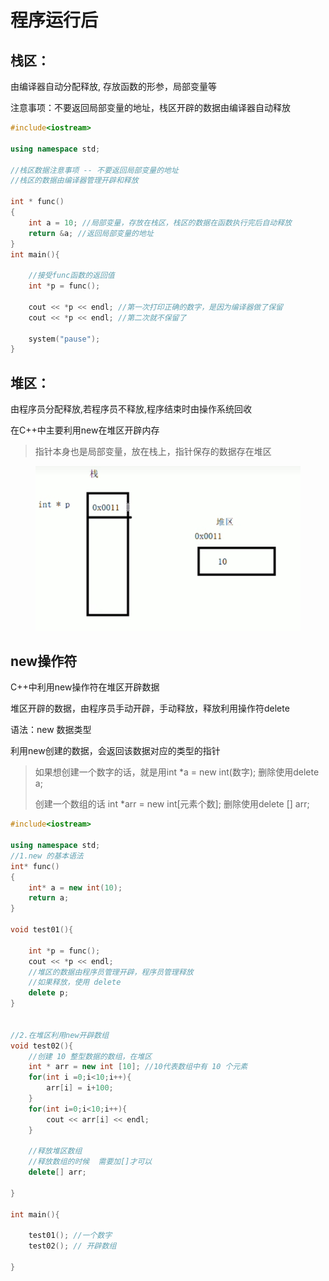 # 程序运行后

## **栈区：**

由编译器自动分配释放, 存放函数的形参，局部变量等

注意事项：不要返回局部变量的地址，栈区开辟的数据由编译器自动释放

```cpp
#include<iostream>

using namespace std;

//栈区数据注意事项 -- 不要返回局部变量的地址
//栈区的数据由编译器管理开辟和释放

int * func()
{
	int a = 10; //局部变量，存放在栈区，栈区的数据在函数执行完后自动释放
	return &a; //返回局部变量的地址
}
int main(){

    //接受func函数的返回值
    int *p = func();

    cout << *p << endl; //第一次打印正确的数字，是因为编译器做了保留
	cout << *p << endl; //第二次就不保留了
    
    system("pause");
}
```

## **堆区：**

由程序员分配释放,若程序员不释放,程序结束时由操作系统回收

在C++中主要利用new在堆区开辟内存

> 指针本身也是局部变量，放在栈上，指针保存的数据存在堆区

<figure><img src="../../.gitbook/assets/image (2) (1) (1).png" alt=""><figcaption></figcaption></figure>



## new操作符

C++中利用new操作符在堆区开辟数据

堆区开辟的数据，由程序员手动开辟，手动释放，释放利用操作符delete

语法：new 数据类型

利用new创建的数据，会返回该数据对应的类型的指针

> 如果想创建一个数字的话，就是用int \*a = new int(数字);  删除使用delete a;
>
> 创建一个数组的话 int \*arr = new int\[元素个数]; 删除使用delete \[] arr;

```cpp
#include<iostream>

using namespace std;
//1.new 的基本语法
int* func()
{
	int* a = new int(10);
	return a;
}

void test01(){

    int *p = func();
    cout << *p << endl;
    //堆区的数据由程序员管理开辟，程序员管理释放
    //如果释放，使用 delete
    delete p;
}


//2.在堆区利用new开辟数组
void test02(){
    //创建 10 整型数据的数组，在堆区
    int * arr = new int [10]; //10代表数组中有 10 个元素
    for(int i =0;i<10;i++){
        arr[i] = i+100;
    }
    for(int i=0;i<10;i++){
        cout << arr[i] << endl;
    }

    //释放堆区数组
    //释放数组的时候  需要加[]才可以
    delete[] arr;

}

int main(){

    test01(); //一个数字
    test02(); // 开辟数组

}
```
